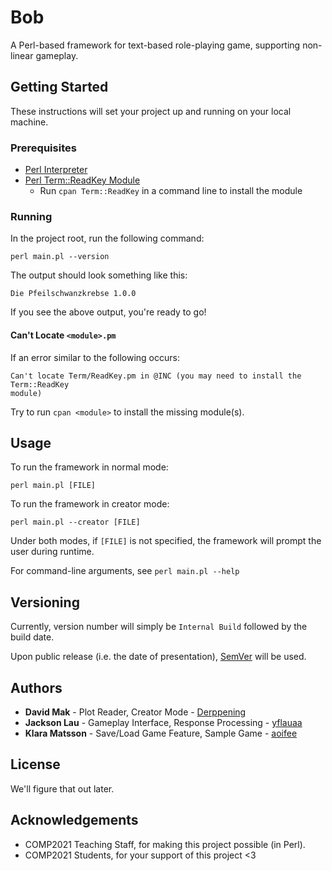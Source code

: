 # Bob 

A Perl-based framework for text-based role-playing game, supporting non-linear
gameplay.

## Getting Started

These instructions will set your project up and running on your local machine.

### Prerequisites

* [Perl Interpreter](https://www.perl.org/get.html)
* [Perl Term::ReadKey Module](http://search.cpan.org/~jstowe/TermReadKey-2.37/ReadKey_pm.PL)
    * Run `cpan Term::ReadKey` in a command line to install the module

### Running

In the project root, run the following command:
```
perl main.pl --version
```

The output should look something like this:
```
Die Pfeilschwanzkrebse 1.0.0
```

If you see the above output, you're ready to go!

#### Can't Locate `<module>.pm`

If an error similar to the following occurs:
```
Can't locate Term/ReadKey.pm in @INC (you may need to install the Term::ReadKey
module)
```

Try to run `cpan <module>` to install the missing module(s).

## Usage

To run the framework in normal mode:
```
perl main.pl [FILE]
```

To run the framework in creator mode:
```
perl main.pl --creator [FILE]
```

Under both modes, if `[FILE]` is not specified, the framework will prompt the 
user during runtime.

For command-line arguments, see `perl main.pl --help`

## Versioning

Currently, version number will simply be `Internal Build` followed by the build
date.

Upon public release (i.e. the date of presentation), 
[SemVer](http://semver.org/) will be used.

## Authors

* **David Mak** - Plot Reader, Creator Mode - 
[Derppening](https://github.com/Derppening)
* **Jackson Lau** - Gameplay Interface, Response Processing - 
[yflauaa](https://github.com/yflauaa)
* **Klara Matsson** - Save/Load Game Feature, Sample Game - 
[aoifee](https://github.com/aoifee)

## License

We'll figure that out later.

## Acknowledgements

* COMP2021 Teaching Staff, for making this project possible (in Perl).
* COMP2021 Students, for your support of this project <3

